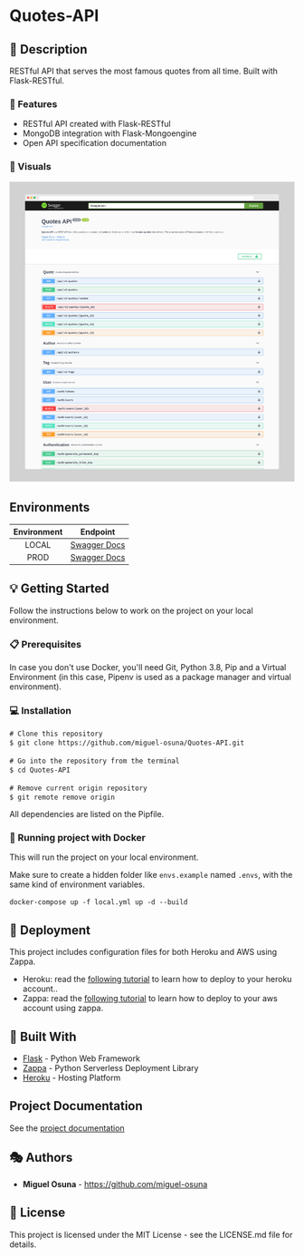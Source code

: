 # Quotes-API

## :book: Description
RESTful API that serves the most famous quotes from all time. Built with Flask-RESTful.

### :dart: Features
- RESTful API created with Flask-RESTful
- MongoDB integration with Flask-Mongoengine
- Open API specification documentation

### :high_brightness: Visuals
![](img/quotes_api_demo.png)

## Environments

| Environment | Endpoint |
|:---:|:---:|
| LOCAL | [Swagger Docs](http://localhost:8000/documentation) |
| PROD | [Swagger Docs](https://elvxcu055k.execute-api.us-east-1.amazonaws.com/production/documentation) |

## :bulb: Getting Started
Follow the instructions below to work on the project on your local environment.

### :clipboard: Prerequisites
In case you don't use Docker, you'll need Git, Python 3.8, Pip and a Virtual Environment (in this case, Pipenv is used as a package manager and virtual environment).

### :computer: Installation
```
# Clone this repository
$ git clone https://github.com/miguel-osuna/Quotes-API.git

# Go into the repository from the terminal
$ cd Quotes-API

# Remove current origin repository
$ git remote remove origin
```

All dependencies are listed on the Pipfile.

### :whale2: Running project with Docker
This will run the project on your local environment. 

Make sure to create a hidden folder like `envs.example` named `.envs`, with the same kind of environment variables.

```
docker-compose up -f local.yml up -d --build
```

## :rocket: Deployment
This project includes configuration files for both Heroku and AWS using Zappa.

- Heroku: read the [following tutorial](https://devcenter.heroku.com/articles/getting-started-with-python) to learn how to deploy to your heroku account..
- Zappa: read the [following tutorial](https://github.com/Miserlou/Zappa#installation-and-configuration) to learn how to deploy to your aws account using zappa.

## :wrench: Built With
- [Flask](https://flask.palletsprojects.com/en/1.1.x/) - Python Web Framework 
- [Zappa](https://github.com/Miserlou/Zappa) - Python Serverless Deployment Library
- [Heroku](https://heroku.com/) - Hosting Platform

## Project Documentation
See the [project documentation](https://elvxcu055k.execute-api.us-east-1.amazonaws.com/production/documentation)

## :performing_arts: Authors
- **Miguel Osuna** - https://github.com/miguel-osuna

## :ledger: License
This project is licensed under the MIT License - see the LICENSE.md file for details.

